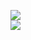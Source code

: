 [![](https://img.shields.io/badge/Made%20With-Github%20Spray-lightgrey.svg?style=for-the-badge&logo=github)](https://github.com/Annihil/github-spray#14483)  
[![](https://i.imgur.com/2DrTn0Z.gif)](https://github.com/Annihil/github-spray)